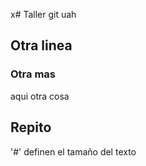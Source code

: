 x# Taller git uah  
## Otra linea
### Otra mas
aqui otra cosa
## Repito
'#' definen el tamaño del texto

